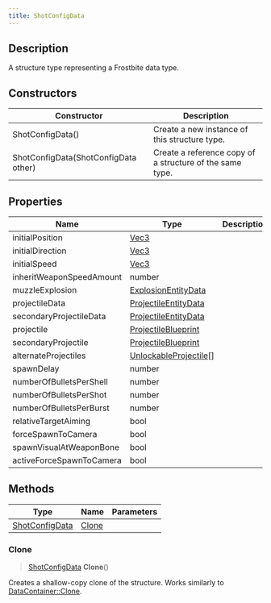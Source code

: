 ```yaml
---
title: ShotConfigData
---
```

## Description

A structure type representing a Frostbite data type.

## Constructors

| Constructor                          | Description                                              |
| ------------------------------------ | -------------------------------------------------------- |
| ShotConfigData()                     | Create a new instance of this structure type.            |
| ShotConfigData(ShotConfigData other) | Create a reference copy of a structure of the same type. |

## Properties

| Name                     | Type                                             | Description |
| ------------------------ | ------------------------------------------------ | ----------- |
| initialPosition          | [Vec3](/vext/ref/shared/class/vec3)                |             |
| initialDirection         | [Vec3](/vext/ref/shared/class/vec3)                |             |
| initialSpeed             | [Vec3](/vext/ref/shared/class/vec3)                |             |
| inheritWeaponSpeedAmount | number                                           |             |
| muzzleExplosion          | [ExplosionEntityData](/vext/ref/fb/explosionentitydata/)       |             |
| projectileData           | [ProjectileEntityData](/vext/ref/fb/projectileentitydata/)     |             |
| secondaryProjectileData  | [ProjectileEntityData](/vext/ref/fb/projectileentitydata/)     |             |
| projectile               | [ProjectileBlueprint](/vext/ref/fb/projectileblueprint/)       |             |
| secondaryProjectile      | [ProjectileBlueprint](/vext/ref/fb/projectileblueprint/)       |             |
| alternateProjectiles     | [UnlockableProjectile](/vext/ref/fb/unlockableprojectile/)\[\] |             |
| spawnDelay               | number                                           |             |
| numberOfBulletsPerShell  | number                                           |             |
| numberOfBulletsPerShot   | number                                           |             |
| numberOfBulletsPerBurst  | number                                           |             |
| relativeTargetAiming     | bool                                             |             |
| forceSpawnToCamera       | bool                                             |             |
| spawnVisualAtWeaponBone  | bool                                             |             |
| activeForceSpawnToCamera | bool                                             |             |

## Methods

| Type                             | Name            | Parameters |
| -------------------------------- | --------------- | ---------- |
| [ShotConfigData](/vext/ref/fb/shotconfigdata/) | [Clone](#clone) |            |

### Clone

> [ShotConfigData](/vext/ref/fb/shotconfigdata/) **Clone**()

Creates a shallow-copy clone of the structure. Works similarly to [DataContainer::Clone](/vext/ref/shared/class/datacontainer#clone).
